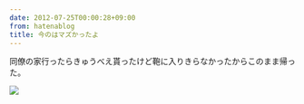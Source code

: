 ```yaml
---
date: 2012-07-25T00:00:28+09:00
from: hatenablog
title: 今のはマズかったよ
---
```

同僚の家行ったらきゅうべえ貰ったけど鞄に入りきらなかったからこのまま帰った。

![](http://dl.dropbox.com/u/5978869/image/20120725_000008.png)

